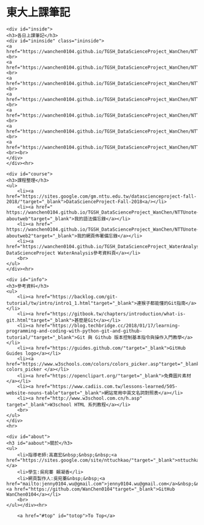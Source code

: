 <!DOCTYPE html>
<html>
<head>
	<title>東大上課筆記 總頁</title>
	<link rel="stylesheet" type="text/css" href="css/NTTUnote_all.css">
</head>

<body>
	<div id="header">
	<h1 id="top">東大上課筆記</h1>
	</div>

	<div id="inside">
	<h3>各日上課筆記</h3>
	<div id="ininside" class="ininside">
	<a href="https://wanchen0104.github.io/TGSH_DataScienceProject_WanChen/NTTUnote2018_11_16.html"target="_blank">2018/11/16</a><br>
	<a href="https://wanchen0104.github.io/TGSH_DataScienceProject_WanChen/NTTUnote2018_11_23.html"target="_blank">2018/11/23</a><br>
	<a href="https://wanchen0104.github.io/TGSH_DataScienceProject_WanChen/NTTUnote2018_11_30.html"target="_blank">2018/11/30</a><br>
	<a href="https://wanchen0104.github.io/TGSH_DataScienceProject_WanChen/NTTUnote2018_12_07.html"target="_blank">2018/12/07</a><br>
	<a href="https://wanchen0104.github.io/TGSH_DataScienceProject_WanChen/NTTUnote2018_12_21.html"target="_blank">2018/12/21</a><br>
	<a href="https://wanchen0104.github.io/TGSH_DataScienceProject_WanChen/NTTUnote2018_12_28.html"target="_blank">2018/12/28</a><br>
	<a href="https://wanchen0104.github.io/TGSH_DataScienceProject_WanChen/NTTUnote2018_01_04.html"target="_blank">2018/01/04</a><br><br>
	</div>
	</div><hr>
	
	<div id="course">
	<h3>課程整理</h3>
	<ul>
	    <li><a href="https://sites.google.com/gm.nttu.edu.tw/datascienceproject-fall-2018/"target="_blank">DataScienceProject-Fall-2018<a/></li>
	    <li><a href=" https://wanchen0104.github.io/TGSH_DataScienceProject_WanChen/NTTUnote-aboutweb"target="_blank">我的語法備忘錄</a></li>
	    <li><a href=" https://wanchen0104.github.io/TGSH_DataScienceProject_WanChen/NTTUnote-aboutweb2"target="_blank">我的網頁佈署備忘錄</a></li>
	    <li><a href="https://wanchen0104.github.io/TGSH_DataScienceProject_WaterAnalysis/WaterAnalysis/information.html"target="_blank">TGSH DataScienceProject WaterAnalysis參考資料頁</a></li>
	    <br>
	</ul>
	</div><hr>

	<div id="info">
	<h3>參考資料</h3>
	<ul>
		<li><a href="https://backlog.com/git-tutorial/tw/intro/intro1_1.html"target="_blank">連猴子都能懂的Git指南</a></li>
		<li><a href="https://gitbook.tw/chapters/introduction/what-is-git.html"target="_blank">甚麼是Git</a></li>
		<li><a href="https://blog.techbridge.cc/2018/01/17/learning-programming-and-coding-with-python-git-and-github-tutorial/"target="_blank">Git 與 Github 版本控制基本指令與操作入門教學</a></li>
		<li><a href="https://guides.github.com/"target="_blank">GitHub Guides logo</a></li>
		<li><a href="https://www.w3schools.com/colors/colors_picker.asp"target="_blank">w3schools colors_picker </a></li>
		<li><a href="https://openclipart.org/"target="_blank">免費圖片素材</a></li>
		<li><a href="https://www.cadiis.com.tw/lessons-learned/505-website-nouns-table"target="_blank">網站常用中英文名詞對照表</a></li>
		<li><a href="http://www.w3school.com.cn/h.asp" target="_blank">W3school HTML 系列教程</a></li>
		<br>
	</ul>
	</div>
	<hr>
	
	<div id="about">
	<h3 id="aabout">關於</h3>
	<ul>
		<li>指導老師:高嘉宏&nbsp;&nbsp;&nbsp;<a href="https://sites.google.com/site/nttuchkao/"target="_blank">nttuchkao</li></a>
		<li>學生:吳宛蓁 賴凝香</li>
		<li>網頁製作人:吳宛蓁&nbsp;&nbsp;<a href="mailto:jenny0104.wu@gmail.com">jenny0104.wu@gmail.com</a>&nbsp;&nbsp;&nbsp;&nbsp;<a href="https://github.com/WanChen0104"target="_blank">GitHub WanChen0104</a></li>
		<br>
	</ul></div><hr>

		<a href="#top" id="totop">To Top</a>
</body>
</html>
